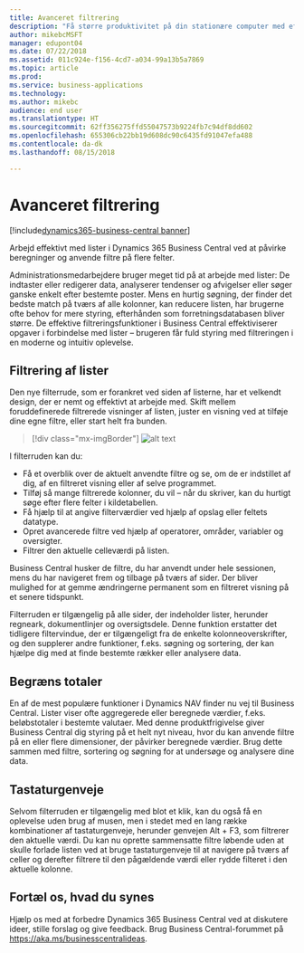 ```yaml
---
title: Avanceret filtrering
description: "Få større produktivitet på din stationære computer med effektive funktioner til filtrering."
author: mikebcMSFT
manager: edupont04
ms.date: 07/22/2018
ms.assetid: 011c924e-f156-4cd7-a034-99a13b5a7869
ms.topic: article
ms.prod: 
ms.service: business-applications
ms.technology: 
ms.author: mikebc
audience: end user
ms.translationtype: HT
ms.sourcegitcommit: 62ff356275ffd55047573b9224fb7c94df8dd602
ms.openlocfilehash: 655306cb22bb19d608dc90c6435fd91047efa488
ms.contentlocale: da-dk
ms.lasthandoff: 08/15/2018

---
```

# <a name="advanced-filtering"></a>Avanceret filtrering

[!include[dynamics365-business-central banner](../includes/dynamics365-business-central.md)]



Arbejd effektivt med lister i Dynamics 365 Business Central ved at påvirke beregninger og anvende filtre på flere felter.

Administrationsmedarbejdere bruger meget tid på at arbejde med lister: De indtaster eller redigerer data, analyserer tendenser og afvigelser eller søger ganske enkelt efter bestemte poster. Mens en hurtig søgning, der finder det bedste match på tværs af alle kolonner, kan reducere listen, har brugerne ofte behov for mere styring, efterhånden som forretningsdatabasen bliver større. De effektive filtreringsfunktioner i Business Central effektiviserer opgaver i forbindelse med lister – brugeren får fuld styring med filtreringen i en moderne og intuitiv oplevelse.

## <a name="filtering-lists"></a>Filtrering af lister
Den nye filterrude, som er forankret ved siden af listerne, har et velkendt design, der er nemt og effektivt at arbejde med. Skift mellem foruddefinerede filtrerede visninger af listen, juster en visning ved at tilføje dine egne filtre, eller start helt fra bunden.

> [!div class="mx-imgBorder"]
> ![alt text](media/list-page-with-advanced-filter.png "Tidligt design for en filterrude, der er forankret ved siden af en liste.")

I filterruden kan du:

-   Få et overblik over de aktuelt anvendte filtre og se, om de er indstillet af dig, af en filtreret visning eller af selve programmet.
-   Tilføj så mange filtrerede kolonner, du vil – når du skriver, kan du hurtigt søge efter flere felter i kildetabellen.
-   Få hjælp til at angive filterværdier ved hjælp af opslag eller feltets datatype.
-   Opret avancerede filtre ved hjælp af operatorer, områder, variabler og oversigter.
-   Filtrer den aktuelle celleværdi på listen.

Business Central husker de filtre, du har anvendt under hele sessionen, mens du har navigeret frem og tilbage på tværs af sider. Der bliver mulighed for at gemme ændringerne permanent som en filtreret visning på et senere tidspunkt.

Filterruden er tilgængelig på alle sider, der indeholder lister, herunder regneark, dokumentlinjer og oversigtsdele.
Denne funktion erstatter det tidligere filtervindue, der er tilgængeligt fra de enkelte kolonneoverskrifter, og den supplerer andre funktioner, f.eks. søgning og sortering, der kan hjælpe dig med at finde bestemte rækker eller analysere data.

## <a name="limit-totals"></a>Begræns totaler
En af de mest populære funktioner i Dynamics NAV finder nu vej til Business Central. Lister viser ofte aggregerede eller beregnede værdier, f.eks. beløbstotaler i bestemte valutaer. Med denne produktfrigivelse giver Business Central dig styring på et helt nyt niveau, hvor du kan anvende filtre på en eller flere dimensioner, der påvirker beregnede værdier. Brug dette sammen med filtre, sortering og søgning for at undersøge og analysere dine data.

## <a name="keyboard-shortcuts"></a>Tastaturgenveje
Selvom filterruden er tilgængelig med blot et klik, kan du også få en oplevelse uden brug af musen, men i stedet med en lang række kombinationer af tastaturgenveje, herunder genvejen Alt + F3, som filtrerer den aktuelle værdi. Du kan nu oprette sammensatte filtre løbende uden at skulle forlade listen ved at bruge tastaturgenveje til at navigere på tværs af celler og derefter filtrere til den pågældende værdi eller rydde filteret i den aktuelle kolonne.

<!--
### Who uses these features
These features are available to all desktop users without additional setup, in the browser or Windows 10 companion app.
## Status
### Availability
Cloud, on-premises, hybrid
### Regional availability
No regional restrictions. Available in all Dynamics 365 Business Central supported markets.
-->

## <a name="tell-us-what-you-think"></a>Fortæl os, hvad du synes
Hjælp os med at forbedre Dynamics 365 Business Central ved at diskutere ideer, stille forslag og give feedback. Brug Business Central-forummet på https://aka.ms/businesscentralideas.

